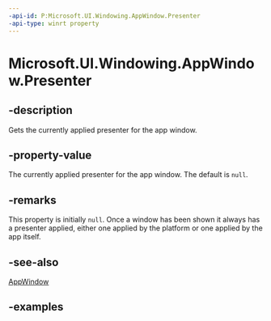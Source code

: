 ```yaml
---
-api-id: P:Microsoft.UI.Windowing.AppWindow.Presenter
-api-type: winrt property
---
```


# Microsoft.UI.Windowing.AppWindow.Presenter

<!--
public Microsoft.UI.Windowing.AppWindowPresenter Presenter { get; }
-->

## -description

Gets the currently applied presenter for the app window.

## -property-value

The currently applied presenter for the app window. The default is `null`.

## -remarks

 This property is initially `null`. Once a window has been shown it always has a presenter applied, either one applied by the platform or one applied by the app itself.

## -see-also

[AppWindow](appwindow.md)

## -examples
